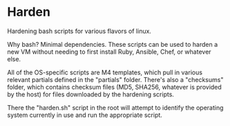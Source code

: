 # Harden

Hardening bash scripts for various flavors of linux.

Why bash? Minimal dependencies. These scripts can be used to harden a new VM
without needing to first install Ruby, Ansible, Chef, or whatever else.

All of the OS-specific scripts are M4 templates, which pull in various relevant
partials defined in the "partials" folder. There's also a "checksums" folder,
which contains checksum files (MD5, SHA256, whatever is provided by the host)
for files downloaded by the hardening scripts.

There the "harden.sh" script in the root will attempt to identify the operating
system currently in use and run the appropriate script.